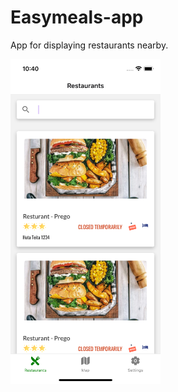 # Easymeals-app

App for displaying restaurants nearby.

<img src="https://github.com/ada024/easymeals-app/blob/main/screenshots/restaurants.png" width=240 >
